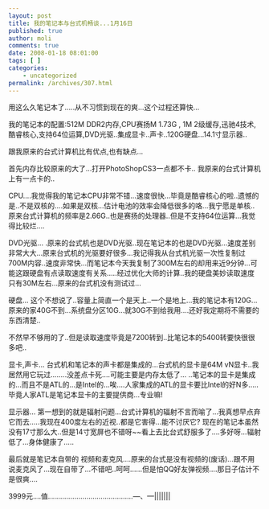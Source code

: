 ```yaml
---
layout: post
title: 我的笔记本与台式机畅谈...1月16日
published: true
author: moli
comments: true
date: 2008-01-18 08:01:00
tags: [ ]
categories:
    - uncategorized
permalink: /archives/307.html
---
```


  用这么久笔记本了…..从不习惯到现在的爽…这个过程还算快…



   



  我的笔记本的配置:512M DDR2内存,CPU赛扬M 1.73G , 1M 2级缓存,迅驰4技术,酷睿核心,支持64位运算,DVD光驱..集成显卡..声卡..120G硬盘…14.1寸显示器..



   



  跟我原来的台式计算机比有优点,也有缺点…



   



  首先内存比较原来的大了…打开PhotoShopCS3一点都不卡.. 我原来的台式计算机上有一点卡的..



  CPU….我觉得我的笔记本CPU非常不错…速度很快…毕竟是酷睿核心的啦..遗憾的是..不是双核的….如果是双核…估计电池的效率会降低很多的咯…我宁愿是单核.. 原来台式计算机的频率是2.66G..也是赛扬的处理器..但是不支持64位运算…我觉得比较烂….



   



  DVD光驱… .原来的台式机也是DVD光驱..现在笔记本的也是DVD光驱…速度差别非常大大…原来台式机的光驱要好很多…我记得我从台式机光驱一次性复制过700M内容..速度非常快…而笔记本今天我复制了300M左右的却用来近9分钟…可能这跟硬盘有点读取速度有关系…..经过优化大师的计算..我的硬盘美妙读取速度只有30M左右…原来的台式机没有测试过…



   



  硬盘… 这个不想说了..容量上简直一个是天上..一个是地上…我的笔记本有120G…原来的家40G不到…系统盘分区10G…就30G不到给我用….还好我定期将不需要的东西清楚..



  不然早不够用的了..但是读取速度毕竟是7200转到..比笔记本的5400转要快很很多吧..



   



  显卡,声卡… 台式机和笔记本的声卡都是集成的…台式机的显卡是64M vN显卡..我居然用它玩过……..没差点卡死….可能主要是内存太低了… ..笔记本的显卡是集成的…而且不是ATL的…是Intel的…唉….人家集成的ATL的显卡要比Intel的好N多…..毕竟人家ATL是笔记本显卡的主要提供商…专业嘛!



   



  显示器… 第一想到的就是辐射问题…台式计算机的辐射不言而喻了…我真想早点弃它而去…..我现在400度左右的近视..都是它害得…能不讨厌它? 现在的笔记本虽然没有17寸那么大..但是14寸宽屏也不错呀~~看上去比台式舒服多了….多好呀…辐射低了…身体健康了…..



   



  最后就是笔记本自带的 视频和麦克风….原来的台式是没有视频的(废话)…跟不用说麦克风了…现在自带了…不错吧..呵呵……但是怕QQ好友弹视频….那日子估计不是很爽….



   



  3999元….值……………………………………&mdash;、&mdash;|||||||
